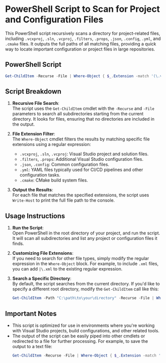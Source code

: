 
# PowerShell Script to Scan for Project and Configuration Files

This PowerShell script recursively scans a directory for project-related files, including `.vcxproj`, `.sln`, `.vcproj`, `.filters`, `.props`, `.json`, `.config`, `.yml`, and `.cmake` files. It outputs the full paths of all matching files, providing a quick way to locate important configuration or project files in large repositories.

## PowerShell Script

```powershell
Get-ChildItem -Recurse -File | Where-Object { $_.Extension -match '(\.vcxproj|\.sln|\.vcproj|\.filters|\.props|\.json|\.config|\.yml|\.cmake)' } | ForEach-Object { Write-Host "Found: $($_.FullName)" }
```

## Script Breakdown

1. **Recursive File Search**:  
   The script uses the `Get-ChildItem` cmdlet with the `-Recurse` and `-File` parameters to search all subdirectories starting from the current directory. It looks for files, ensuring that no directories are included in the output.

2. **File Extension Filter**:  
   The `Where-Object` cmdlet filters the results by matching specific file extensions using a regular expression:
   - `.vcxproj`, `.sln`, `.vcproj`: Visual Studio project and solution files.
   - `.filters`, `.props`: Additional Visual Studio configuration files.
   - `.json`, `.config`: Common configuration files.
   - `.yml`: YAML files typically used for CI/CD pipelines and other configuration tasks.
   - `.cmake`: CMake build system files.

3. **Output the Results**:  
   For each file that matches the specified extensions, the script uses `Write-Host` to print the full file path to the console.

## Usage Instructions

1. **Run the Script**:  
   Open PowerShell in the root directory of your project, and run the script. It will scan all subdirectories and list any project or configuration files it finds.

2. **Customizing File Extensions**:  
   If you need to search for other file types, simply modify the regular expression in the `Where-Object` block. For example, to include `.xml` files, you can add `|\.xml` to the existing regular expression.

3. **Search a Specific Directory**:  
   By default, the script searches from the current directory. If you'd like to specify a different root directory, modify the `Get-ChildItem` call like this:
   ```powershell
   Get-ChildItem -Path "C:\path\to\your\directory" -Recurse -File | Where-Object { $_.Extension -match '(\.vcxproj|\.sln|\.vcproj|\.filters|\.props|\.json|\.config|\.yml|\.cmake)' } | ForEach-Object { Write-Host "Found: $($_.FullName)" }
   ```

## Important Notes

- This script is optimized for use in environments where you're working with Visual Studio projects, build configurations, and other related tools.
- The output of the script can be easily piped into other cmdlets or redirected to a file for further processing. For example, to save the output to a text file:
   ```powershell
   Get-ChildItem -Recurse -File | Where-Object { $_.Extension -match '(\.vcxproj|\.sln|\.vcproj|\.filters|\.props|\.json|\.config|\.yml|\.cmake)' } | ForEach-Object { Write-Host "Found: $($_.FullName)" } > project_files_list.txt
   ```


